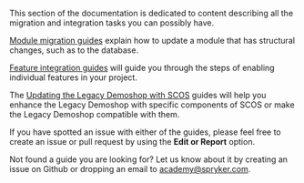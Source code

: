 This section of the documentation is dedicated to content describing all the migration and integration tasks you can possibly have.

[Module migration guides](https://documentation.spryker.com/v3/docs/about-migration) explain how to update a module that has structural changes, such as to the database.

[Feature integration guides](https://documentation.spryker.com/v3/docs/about-integration) will guide you through the steps of enabling individual features in your project.

The [Updating the Legacy Demoshop with SCOS](https://documentation.spryker.com/v3/docs/about-updating) guides will help you enhance the Legacy Demoshop with specific components of SCOS or make the Legacy Demoshop compatible with them.

If you have spotted an issue with either of the guides, please feel free to create an issue or pull request by using the **Edit or Report** option.

Not found a guide you are looking for? Let us know about it by creating an issue on Github or dropping an email to academy@spryker.com.